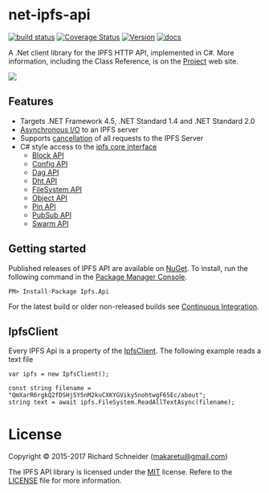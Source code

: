 # net-ipfs-api

[![build status](https://ci.appveyor.com/api/projects/status/github/richardschneider/net-ipfs-api?branch=master&svg=true)](https://ci.appveyor.com/project/richardschneider/net-ipfs-api) 
[![Coverage Status](https://coveralls.io/repos/richardschneider/net-ipfs-api/badge.svg?branch=master&service=github)](https://coveralls.io/github/richardschneider/net-ipfs-api?branch=master)
[![Version](https://img.shields.io/nuget/v/Ipfs.Api.svg)](https://www.nuget.org/packages/Ipfs.Api)
[![docs](https://cdn.rawgit.com/richardschneider/net-ipfs-core/master/doc/images/docs-latest-green.svg)](https://richardschneider.github.io/net-ipfs-api)


A .Net client library for the IPFS HTTP API, implemented in C#. 
More information, including the Class Reference, is on the [Project](https://richardschneider.github.io/net-ipfs-api/) web site.

![](https://ipfs.io/ipfs/QmQJ68PFMDdAsgCZvA1UVzzn18asVcf7HVvCDgpjiSCAse)

## Features

- Targets .NET Framework 4.5, .NET Standard 1.4 and .NET Standard 2.0
- [Asynchronous I/O](https://richardschneider.github.io/net-ipfs-api/articles/async.html) to an IPFS server
- Supports [cancellation](https://richardschneider.github.io/net-ipfs-api/articles/cancellation.html) of all requests to the IPFS Server
- C# style access to the [ipfs core interface](https://github.com/ipfs/interface-ipfs-core#api)
  - [Block API](https://richardschneider.github.io/net-ipfs-api/api/Ipfs.Api.BlockApi.html)
  - [Config API](https://richardschneider.github.io/net-ipfs-api/api/Ipfs.Api.ConfigApi.html)
  - [Dag API](https://richardschneider.github.io/net-ipfs-api/api/Ipfs.Api.DagApi.html)
  - [Dht API](https://richardschneider.github.io/net-ipfs-api/api/Ipfs.Api.DhtApi.html)
  - [FileSystem API](https://richardschneider.github.io/net-ipfs-api/api/Ipfs.Api.FileSystemApi.html)
  - [Object API](https://richardschneider.github.io/net-ipfs-api/api/Ipfs.Api.ObjectApi.html)
  - [Pin API](https://richardschneider.github.io/net-ipfs-api/api/Ipfs.Api.PinApi.html)
  - [PubSub API](https://richardschneider.github.io/net-ipfs-api/api/Ipfs.Api.PubSubApi.html)
  - [Swarm API](https://richardschneider.github.io/net-ipfs-api/api/Ipfs.Api.SwarmApi.html)

## Getting started

Published releases of IPFS API are available on [NuGet](https://www.nuget.org/packages/ipfs.api/).  To install, run the following command in the [Package Manager Console](https://docs.nuget.org/docs/start-here/using-the-package-manager-console).

    PM> Install-Package Ipfs.Api
    
For the latest build or older non-released builds see [Continuous Integration](https://github.com/richardschneider/net-ipfs-core/wiki/Continuous-Integration).

## IpfsClient

Every IPFS Api is a property of the [IpfsClient](https://richardschneider.github.io/net-ipfs-api/api/Ipfs.Api.IpfsClient.html).  The following example reads a text file

```
var ipfs = new IpfsClient();

const string filename = "QmXarR6rgkQ2fDSHjSY5nM2kuCXKYGViky5nohtwgF65Ec/about";
string text = await ipfs.FileSystem.ReadAllTextAsync(filename);
```

# License
Copyright © 2015-2017 Richard Schneider (makaretu@gmail.com)

The IPFS API library is licensed under the [MIT](http://www.opensource.org/licenses/mit-license.php "Read more about the MIT license form") license. Refere to the [LICENSE](https://github.com/richardschneider/net-ipfs-api/blob/master/LICENSE) file for more information.
